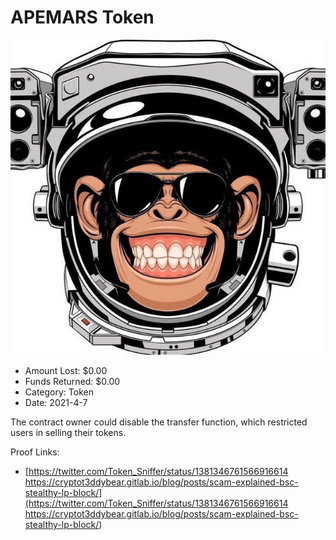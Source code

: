 # APEMARS Token
![APEMARS Token](/rektimages/APEMARS-Token.png)
- Amount Lost: $0.00
- Funds Returned: $0.00
- Category: Token
- Date: 2021-4-7

The contract owner could disable the transfer function, which restricted users in selling their tokens.


Proof Links:
- [https://twitter.com/Token_Sniffer/status/1381346761566916614 https://cryptot3ddybear.gitlab.io/blog/posts/scam-explained-bsc-stealthy-lp-block/](https://twitter.com/Token_Sniffer/status/1381346761566916614 https://cryptot3ddybear.gitlab.io/blog/posts/scam-explained-bsc-stealthy-lp-block/)



